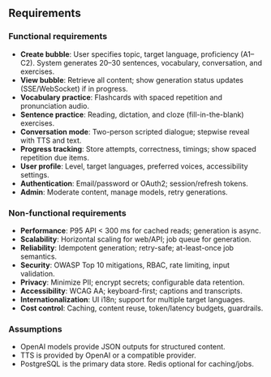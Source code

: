 ## Requirements

### Functional requirements
- **Create bubble**: User specifies topic, target language, proficiency (A1–C2). System generates 20–30 sentences, vocabulary, conversation, and exercises.
- **View bubble**: Retrieve all content; show generation status updates (SSE/WebSocket) if in progress.
- **Vocabulary practice**: Flashcards with spaced repetition and pronunciation audio.
- **Sentence practice**: Reading, dictation, and cloze (fill-in-the-blank) exercises.
- **Conversation mode**: Two-person scripted dialogue; stepwise reveal with TTS and text.
- **Progress tracking**: Store attempts, correctness, timings; show spaced repetition due items.
- **User profile**: Level, target languages, preferred voices, accessibility settings.
- **Authentication**: Email/password or OAuth2; session/refresh tokens.
- **Admin**: Moderate content, manage models, retry generations.

### Non-functional requirements
- **Performance**: P95 API < 300 ms for cached reads; generation is async.
- **Scalability**: Horizontal scaling for web/API; job queue for generation.
- **Reliability**: Idempotent generation; retry-safe; at-least-once job semantics.
- **Security**: OWASP Top 10 mitigations, RBAC, rate limiting, input validation.
- **Privacy**: Minimize PII; encrypt secrets; configurable data retention.
- **Accessibility**: WCAG AA; keyboard-first; captions and transcripts.
- **Internationalization**: UI i18n; support for multiple target languages.
- **Cost control**: Caching, content reuse, token/latency budgets, guardrails.

### Assumptions
- OpenAI models provide JSON outputs for structured content.
- TTS is provided by OpenAI or a compatible provider.
- PostgreSQL is the primary data store. Redis optional for caching/jobs.


